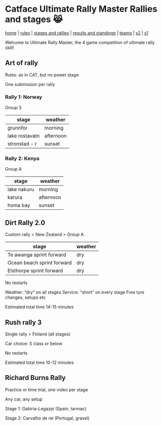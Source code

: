 # Catface Ultimate Rally Master Rallies and stages 😹

[home](index.md) | [rules](rules.md) | [stages and rallies](stages.md) | [results and standings](results.md) | [teams](teams.md) | [s2](s2/s2_index.md) | [s1](s1/s1_index.md)

Welcome to Ultimate Rally Master, the 4 game competition of ultimate rally skill!

## Art of rally

Rules: as in CAT, but no power stage

One submission per rally

### Rally 1: Norway

Group 3

| stage      | weather        |
| ------------- | ------------ |
| grunnfor      | morning        |
| lake rostavatn | afternoon  |
| stronstad - r    | sunset      |


### Rally 2: Kenya

Group A

| stage      | weather        |
| ------------- | ------------ |
| lake nakuru      | morning        |
| karura | afternoon  |
| homa bay    | sunset      |

	
## Dirt Rally 2.0

Custom rally > New Zealand > Group A

| stage      | weather        |
| ------------- | ------------ |
| Te awanga sprint forward | dry |
| Ocean beach sprint forward | dry |
| Elsthorpe sprint forward | dry |

No restarts

Weather:  “dry” on all stages
Service: “short” on every stage
Free tyre changes, setups etc

Estimated total time 14-15 minutes


## Rush rally 3

Single rally > Finland (all stages)

Car choice: S class or below

No restarts

Estimated total time 10-12 minutes


## Richard Burns Rally

Practice or time trial, one video per stage

Any car, any setup

Stage 1: Gabiria-Legazpi (Spain, tarmac)

Stage 2: Carvalho de rei (Portugal, gravel)


